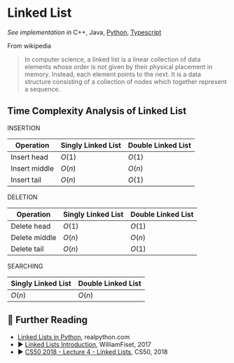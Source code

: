 # Linked List

*See implementation in*
C++,
Java,
[Python](/concepts/python/linked_list.md),
[Typescript](/concepts/typescript/linked-list.md)


From wikipedia

> In computer science, a linked list is a linear collection of data elements whose order is not given by their physical placement in memory. Instead, each element points to the next. It is a data structure consisting of a collection of nodes which together represent a sequence.

## Time Complexity Analysis of Linked List

INSERTION

| Operation       | Singly Linked List  | Double Linked List  |
|-----------------|---------------------|---------------------|
| Insert head     | $O(1)$              | $O(1)$              |
| Insert middle   | $O(n)$              | $O(n)$              |
| Insert tail     | $O(n)$              | $O(1)$              |

DELETION

| Operation       | Singly Linked List  | Double Linked List  |
|-----------------|---------------------|---------------------|
| Delete head     | $O(1)$              | $O(1)$              |
| Delete middle   | $O(n)$              | $O(n)$              |
| Delete tail     | $O(n)$              | $O(1)$              |

SEARCHING

| Singly Linked List  | Double Linked List  |
|---------------------|---------------------|
| $O(n)$              | $O(n)$              |

## 🔗 Further Reading

* [Linked Lists in Python](https://realpython.com/linked-lists-python/), realpython.com
* ▶️ [Linked Lists Introduction](https://www.youtube.com/watch?v=-Yn5DU0_-lw&t=7s&ab_channel=WilliamFiset), WilliamFiset, 2017
* ▶️ [CS50 2018 - Lecture 4 - Linked Lists](https://www.youtube.com/watch?v=wh4TS7RJDTA), CS50, 2018